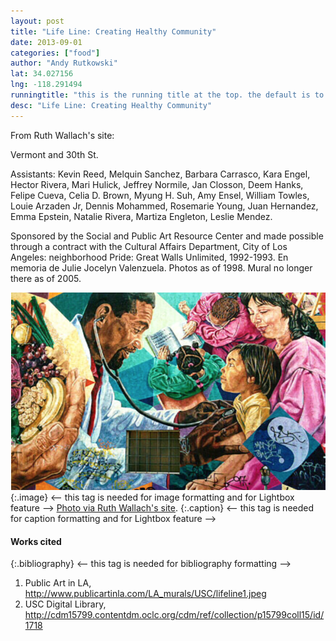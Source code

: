 ```yaml
---
layout: post
title: "Life Line: Creating Healthy Community"
date: 2013-09-01
categories: ["food"]
author: "Andy Rutkowski"
lat: 34.027156
lng: -118.291494
runningtitle: "this is the running title at the top. the default is to display the site title, so to activate the running title you will need to uncomment in the post.html layout"
desc: "Life Line: Creating Healthy Community"
---
```

From Ruth Wallach's site:

Vermont and 30th St. 

Assistants: Kevin Reed, Melquin Sanchez, Barbara Carrasco, Kara Engel, Hector Rivera, Mari Hulick, Jeffrey Normile, Jan Closson, Deem Hanks, Felipe Cueva, Celia D. Brown, Myung H. Suh, Amy Ensel, William Towles, Louie Arzaden Jr, Dennis Mohammed, Rosemarie Young, Juan Hernandez, Emma Epstein, Natalie Rivera, Martiza Engleton, Leslie Mendez. 

Sponsored by the Social and Public Art Resource Center and made possible through a contract with the Cultural Affairs Department, City of Los Angeles: neighborhood Pride: Great Walls Unlimited, 1992-1993. En memoria de Julie Jocelyn Valenzuela. Photos as of 1998. Mural no longer there as of 2005.

![Life Line](images/lifeline1.jpg)
   {:.image} <-- this tag is needed for image formatting and for Lightbox feature -->
[Photo via Ruth Wallach's site](http://www.publicartinla.com/LA_murals/USC/lifeline.html).
   {:.caption} <-- this tag is needed for caption formatting and for Lightbox feature -->

#### Works cited

{:.bibliography} <-- this tag is needed for bibliography formatting -->
1. Public Art in LA, http://www.publicartinla.com/LA_murals/USC/lifeline1.jpeg
2. USC Digital Library, http://cdm15799.contentdm.oclc.org/cdm/ref/collection/p15799coll15/id/1718
